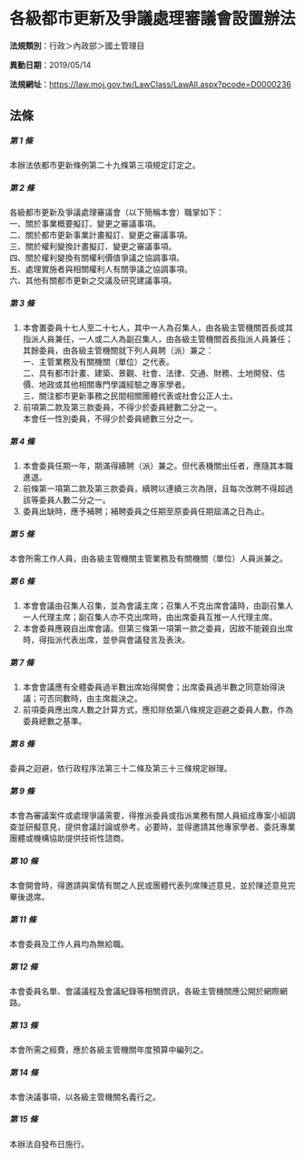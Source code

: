 # 各級都市更新及爭議處理審議會設置辦法

**法規類別**：行政＞內政部＞國土管理目

**異動日期**：2019/05/14  

**法規網址**：https://law.moj.gov.tw/LawClass/LawAll.aspx?pcode=D0000236





## 法條
##### 第 1 條
本辦法依都市更新條例第二十九條第三項規定訂定之。

##### 第 2 條
各級都市更新及爭議處理審議會（以下簡稱本會）職掌如下：  
一、關於事業概要擬訂、變更之審議事項。  
二、關於都市更新事業計畫擬訂、變更之審議事項。  
三、關於權利變換計畫擬訂、變更之審議事項。  
四、關於權利變換有關權利價值爭議之協調事項。  
五、處理實施者與相關權利人有關爭議之協調事項。  
六、其他有關都市更新之交議及研究建議事項。  

##### 第 3 條
1. 本會置委員十七人至二十七人，其中一人為召集人，由各級主管機關首長或其指派人員兼任，一人或二人為副召集人，由各級主管機關首長指派人員兼任；其餘委員，由各級主管機關就下列人員聘（派）兼之：  
一、主管業務及有關機關（單位）之代表。  
二、具有都市計畫、建築、景觀、社會、法律、交通、財務、土地開發、估價、地政或其他相關專門學識經驗之專家學者。  
三、關注都市更新事務之民間相關團體代表或社會公正人士。
1. 前項第二款及第三款委員，不得少於委員總數二分之一。  
本會任一性別委員，不得少於委員總數三分之一。

##### 第 4 條
1. 本會委員任期一年，期滿得續聘（派）兼之。但代表機關出任者，應隨其本職進退。
1. 前條第一項第二款及第三款委員，續聘以連續三次為限，且每次改聘不得超過該等委員人數二分之一。
1. 委員出缺時，應予補聘；補聘委員之任期至原委員任期屆滿之日為止。

##### 第 5 條
本會所需工作人員，由各級主管機關主管業務及有關機關（單位）人員派兼之。

##### 第 6 條
1. 本會會議由召集人召集，並為會議主席；召集人不克出席會議時，由副召集人一人代理主席；副召集人亦不克出席時，由出席委員互推一人代理主席。
1. 本會委員應親自出席會議。但第三條第一項第一款之委員，因故不能親自出席時，得指派代表出席，並參與會議發言及表決。

##### 第 7 條
1. 本會會議應有全體委員過半數出席始得開會；出席委員過半數之同意始得決議；可否同數時，由主席裁決之。
1. 前項委員應出席人數之計算方式，應扣除依第八條規定迴避之委員人數，作為委員總數之基準。

##### 第 8 條
委員之迴避，依行政程序法第三十二條及第三十三條規定辦理。

##### 第 9 條
本會為審議案件或處理爭議需要，得推派委員或指派業務有關人員組成專案小組調查並研擬意見，提供會議討論或參考。必要時，並得邀請其他專家學者、委託專業團體或機構協助提供技術性諮商。

##### 第 10 條
本會開會時，得邀請與案情有關之人民或團體代表列席陳述意見，並於陳述意見完畢後退席。

##### 第 11 條
本會委員及工作人員均為無給職。

##### 第 12 條
本會委員名單、會議議程及會議紀錄等相關資訊，各級主管機關應公開於網際網路。

##### 第 13 條
本會所需之經費，應於各級主管機關年度預算中編列之。

##### 第 14 條
本會決議事項，以各級主管機關名義行之。

##### 第 15 條
本辦法自發布日施行。


